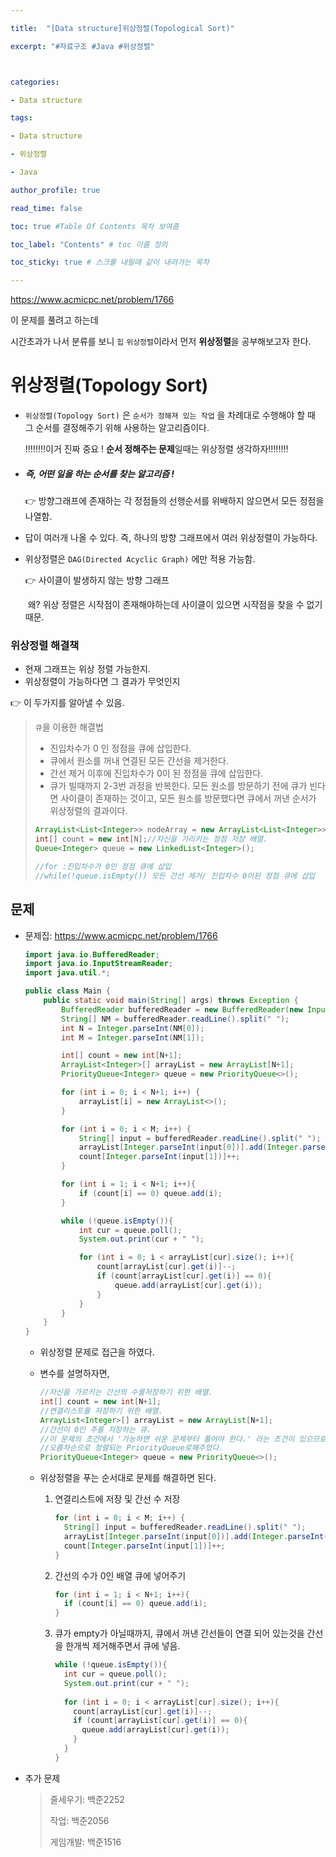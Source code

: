 ```yaml
---

title:  "[Data structure]위상정렬(Topological Sort)"

excerpt: "#자료구조 #Java #위상정렬"



categories:

- Data structure

tags:

- Data structure

- 위상정렬

- Java

author_profile: true

read_time: false 

toc: true #Table Of Contents 목차 보여줌

toc_label: "Contents" # toc 이름 정의

toc_sticky: true # 스크롤 내릴때 같이 내려가는 목차

---
```




https://www.acmicpc.net/problem/1766

이 문제를 풀려고 하는데

시간초과가 나서 분류를 보니 `힙`  `위상정렬`이라서 먼저 **위상정렬**을 공부해보고자 한다.



# 위상정렬(Topology Sort)

- `위상정렬(Topology Sort)` 은 `순서가 정해져 있는 작업` 을 차례대로 수행해야 할 때 그 순서를 결정해주기 위해 사용하는 알고리즘이다. 

  ‼️‼️‼️‼️이거 진짜 중요 ! **순서 정해주는 문제**일때는 위상정렬 생각하자‼️‼️‼️‼️

- ##### 즉, 어떤 일을 하는 순서를 찾는 알고리즘 !

  👉 방향그래프에 존재하는 각 정점들의 선행순서를 위배하지 않으면서 모든 정점을 나열함.

- 답이 여러개 나올 수 있다. 즉, 하나의 방향 그래프에서 여러 위상정렬이 가능하다.

- 위상정렬은 `DAG(Directed Acyclic Graph)` 에만 적용 가능함. 

  👉 사이클이 발생하지 않는 방향 그래프

  ​		왜? 위상 정렬은 시작점이 존재해야하는데 사이클이 있으면 시작점을 찾을 수 없기 때문.



### 위상정렬 해결책

- 현재 그래프는 위상 정렬 가능한지.
- 위상정렬이 가능하다면 그 결과가 무엇인지

👉 이 두가지를 알아낼 수 있음.

> `큐`을 이용한 해결법
>
> - 진입차수가 0 인 정점을 큐에 삽입한다.
> - 큐에서 원소를 꺼내 연결된 모든 간선을 제거한다.
> - 간선 제거 이후에 진입차수가 0이 된 정점을 큐에 삽입한다.
> - 큐가 빌때까지 2-3번 과정을 반복한다. 모든 원소를 방문하기 전에 큐가 빈다면 사이클이 존재하는 것이고, 모든 원소를 방문했다면 큐에서 꺼낸 순서가 위상정렬의 결과이다.
>
> ```java
> ArrayList<List<Integer>> nodeArray = new ArrayList<List<Integer>>();
> int[] count = new int[N];//자신을 가리키는 정점 저장 배열.
> Queue<Integer> queue = new LinkedList<Integer>();
> 
> //for :진입차수가 0인 정점 큐에 삽입
> //while(!queue.isEmpty()) 모든 간선 제거/ 진입차수 0이된 정점 큐에 삽입
> ```



## 문제

- 문제집: https://www.acmicpc.net/problem/1766

  ```java
  import java.io.BufferedReader;
  import java.io.InputStreamReader;
  import java.util.*;
  
  public class Main {
      public static void main(String[] args) throws Exception {
          BufferedReader bufferedReader = new BufferedReader(new InputStreamReader(System.in));
          String[] NM = bufferedReader.readLine().split(" ");
          int N = Integer.parseInt(NM[0]);
          int M = Integer.parseInt(NM[1]);
  
          int[] count = new int[N+1];
          ArrayList<Integer>[] arrayList = new ArrayList[N+1];
          PriorityQueue<Integer> queue = new PriorityQueue<>();
  
          for (int i = 0; i < N+1; i++) {
              arrayList[i] = new ArrayList<>();
          }
  
          for (int i = 0; i < M; i++) {
              String[] input = bufferedReader.readLine().split(" ");
              arrayList[Integer.parseInt(input[0])].add(Integer.parseInt(input[1]));
              count[Integer.parseInt(input[1])]++;
          }
  
          for (int i = 1; i < N+1; i++){
              if (count[i] == 0) queue.add(i);
          }
  
          while (!queue.isEmpty()){
              int cur = queue.poll();
              System.out.print(cur + " ");
  
              for (int i = 0; i < arrayList[cur].size(); i++){
                  count[arrayList[cur].get(i)]--;
                  if (count[arrayList[cur].get(i)] == 0){
                      queue.add(arrayList[cur].get(i));
                  }
              }
          }
      }
  }
  ```

  - 위상정렬 문제로 접근을 하였다.

  - 변수를 설명하자면,

    ```java
    //자신을 가르키는 간선의 수를저장하기 위한 배열.
    int[] count = new int[N+1];
    //연결리스트를 저장하기 위한 배열.
    ArrayList<Integer>[] arrayList = new ArrayList[N+1];
    //간선이 0인 주를 저장하는 큐. 
    //이 문제의 조건에서 '가능하면 쉬운 문제부터 풀어야 한다.' 라는 조건이 있으므로,
    //오름차순으로 정렬되는 PriorityQueue로해주었다.
    PriorityQueue<Integer> queue = new PriorityQueue<>();
    ```

  - 위상정렬을 푸는 순서대로 문제를 해결하면 된다.

    1. 연결리스트에 저장 및 간선 수 저장

       ```java
       for (int i = 0; i < M; i++) {
         String[] input = bufferedReader.readLine().split(" ");
         arrayList[Integer.parseInt(input[0])].add(Integer.parseInt(input[1]));
         count[Integer.parseInt(input[1])]++;
       }
       ```

    2. 간선의 수가 0인 배열 큐에 넣어주기

       ```java
       for (int i = 1; i < N+1; i++){
         if (count[i] == 0) queue.add(i);
       }
       ```

    3. 큐가 empty가 아닐때까지, 큐에서 꺼낸 간선들이 연결 되어 있는것을 간선을 한개씩 제거해주면서 큐에 넣음.

       ```java
       while (!queue.isEmpty()){
         int cur = queue.poll();
         System.out.print(cur + " ");
         
         for (int i = 0; i < arrayList[cur].size(); i++){
           count[arrayList[cur].get(i)]--;
           if (count[arrayList[cur].get(i)] == 0){
             queue.add(arrayList[cur].get(i));
           }
         }
       }
       ```

       


- 추가 문제

  > 줄세우기: 백준2252
  >
  > 작업: 백준2056
  >
  > 게임개발: 백준1516